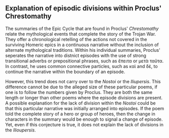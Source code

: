 ## Explanation of episodic divisions within Proclus' Chrestomathy ##

The summaries of the Epic Cycle that are found in Proclus' *Chrestomathy* relate the mythological events that complete the story of the Trojan War. They offer a chronological retelling of the actions not covered in the surviving Homeric epics in a  continuous narrative without the inclusion of alternate mythological traditions. Within his individual summaries, Proclus' seperates the narrative into distnict episodes with the use of strong transitional adverbs or prepositional phrases, such as ἔπειτα or μετὰ ταῦτα. In contrast, he uses common connective particles, such as καὶ and δὲ, to continue the narrative within the boundary of an episode. 
  
However, this trend does not carry over to the *Nostoi* or the *Iliupersis*. This difference cannot be due to the alleged size of these particular poems, if one is to follow the numbers given by Proclus. They are both the same length or longer than other poems where the episode divisions are present. A possible explanation for the lack of division within the *Nostoi* could be that this particular narrative was initially arranged into episodes. If the poem told the complete story of a hero or group of heroes, then the change in characters in the summary would be enough to signal a change of episode. Yet, even if this conjecture is true, it does not explain the lack of divisions in the *Ilioupersis*.
